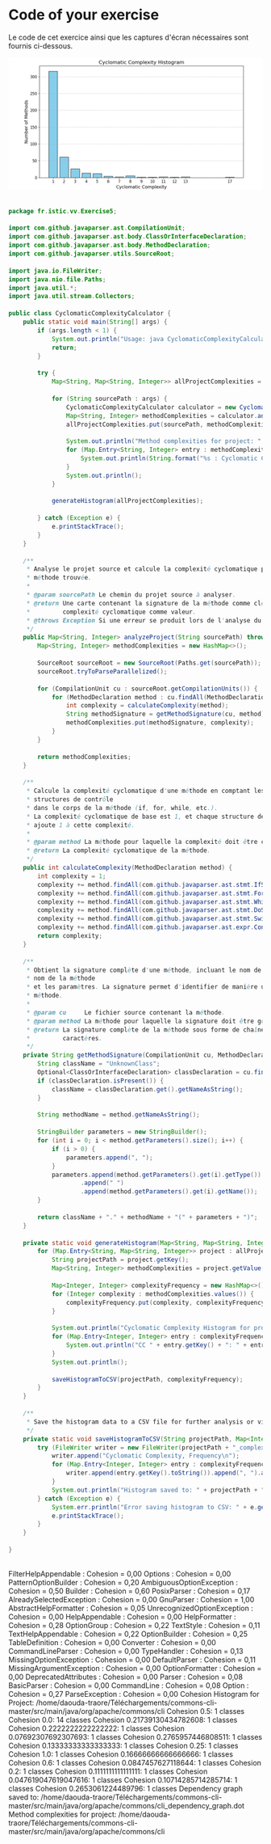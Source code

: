 # Code of your exercise

Le code de cet exercice ainsi que les captures d'écran nécessaires sont fournis ci-dessous.

![Description de l'image](./Capture%20d’écran%20du%202024-12-20%2017-16-34.png)

```java

package fr.istic.vv.Exercise5;

import com.github.javaparser.ast.CompilationUnit;
import com.github.javaparser.ast.body.ClassOrInterfaceDeclaration;
import com.github.javaparser.ast.body.MethodDeclaration;
import com.github.javaparser.utils.SourceRoot;

import java.io.FileWriter;
import java.nio.file.Paths;
import java.util.*;
import java.util.stream.Collectors;

public class CyclomaticComplexityCalculator {
    public static void main(String[] args) {
        if (args.length < 1) {
            System.out.println("Usage: java CyclomaticComplexityCalculator <path-to-source> [path-to-source2 ...]");
            return;
        }

        try {
            Map<String, Map<String, Integer>> allProjectComplexities = new HashMap<>();

            for (String sourcePath : args) {
                CyclomaticComplexityCalculator calculator = new CyclomaticComplexityCalculator();
                Map<String, Integer> methodComplexities = calculator.analyzeProject(sourcePath);
                allProjectComplexities.put(sourcePath, methodComplexities);
                
                System.out.println("Method complexities for project: " + sourcePath);
                for (Map.Entry<String, Integer> entry : methodComplexities.entrySet()) {
                    System.out.println(String.format("%s : Cyclomatic Complexity = %d", entry.getKey(), entry.getValue()));
                }
                System.out.println();
            }

            generateHistogram(allProjectComplexities);

        } catch (Exception e) {
            e.printStackTrace();
        }
    }

    /**
     * Analyse le projet source et calcule la complexité cyclomatique pour chaque
     * méthode trouvée.
     *
     * @param sourcePath Le chemin du projet source à analyser.
     * @return Une carte contenant la signature de la méthode comme clé et sa
     *         complexité cyclomatique comme valeur.
     * @throws Exception Si une erreur se produit lors de l'analyse du projet.
     */
    public Map<String, Integer> analyzeProject(String sourcePath) throws Exception {
        Map<String, Integer> methodComplexities = new HashMap<>();

        SourceRoot sourceRoot = new SourceRoot(Paths.get(sourcePath));
        sourceRoot.tryToParseParallelized();

        for (CompilationUnit cu : sourceRoot.getCompilationUnits()) {
            for (MethodDeclaration method : cu.findAll(MethodDeclaration.class)) {
                int complexity = calculateComplexity(method);
                String methodSignature = getMethodSignature(cu, method);
                methodComplexities.put(methodSignature, complexity);
            }
        }

        return methodComplexities;
    }

    /**
     * Calcule la complexité cyclomatique d'une méthode en comptant les différentes
     * structures de contrôle
     * dans le corps de la méthode (if, for, while, etc.).
     * La complexité cyclomatique de base est 1, et chaque structure de contrôle
     * ajoute 1 à cette complexité.
     *
     * @param method La méthode pour laquelle la complexité doit être calculée.
     * @return La complexité cyclomatique de la méthode.
     */
    public int calculateComplexity(MethodDeclaration method) {
        int complexity = 1;
        complexity += method.findAll(com.github.javaparser.ast.stmt.IfStmt.class).size();
        complexity += method.findAll(com.github.javaparser.ast.stmt.ForStmt.class).size();
        complexity += method.findAll(com.github.javaparser.ast.stmt.WhileStmt.class).size();
        complexity += method.findAll(com.github.javaparser.ast.stmt.DoStmt.class).size();
        complexity += method.findAll(com.github.javaparser.ast.stmt.SwitchEntry.class).size();
        complexity += method.findAll(com.github.javaparser.ast.expr.ConditionalExpr.class).size();
        return complexity;
    }

    /**
     * Obtient la signature complète d'une méthode, incluant le nom de la classe, le
     * nom de la méthode
     * et les paramètres. La signature permet d'identifier de manière unique chaque
     * méthode.
     *
     * @param cu     Le fichier source contenant la méthode.
     * @param method La méthode pour laquelle la signature doit être générée.
     * @return La signature complète de la méthode sous forme de chaîne de
     *         caractères.
     */
    private String getMethodSignature(CompilationUnit cu, MethodDeclaration method) {
        String className = "UnknownClass";
        Optional<ClassOrInterfaceDeclaration> classDeclaration = cu.findFirst(ClassOrInterfaceDeclaration.class);
        if (classDeclaration.isPresent()) {
            className = classDeclaration.get().getNameAsString();
        }

        String methodName = method.getNameAsString();

        StringBuilder parameters = new StringBuilder();
        for (int i = 0; i < method.getParameters().size(); i++) {
            if (i > 0) {
                parameters.append(", ");
            }
            parameters.append(method.getParameters().get(i).getType())
                    .append(" ")
                    .append(method.getParameters().get(i).getName());
        }

        return className + "." + methodName + "(" + parameters + ")";
    }

    private static void generateHistogram(Map<String, Map<String, Integer>> allProjectComplexities) {
        for (Map.Entry<String, Map<String, Integer>> project : allProjectComplexities.entrySet()) {
            String projectPath = project.getKey();
            Map<String, Integer> methodComplexities = project.getValue();

            Map<Integer, Integer> complexityFrequency = new HashMap<>();
            for (Integer complexity : methodComplexities.values()) {
                complexityFrequency.put(complexity, complexityFrequency.getOrDefault(complexity, 0) + 1);
            }

            System.out.println("Cyclomatic Complexity Histogram for project: " + projectPath);
            for (Map.Entry<Integer, Integer> entry : complexityFrequency.entrySet()) {
                System.out.println("CC " + entry.getKey() + ": " + entry.getValue() + " method(s)");
            }
            System.out.println();

            saveHistogramToCSV(projectPath, complexityFrequency);
        }
    }

    /**
     * Save the histogram data to a CSV file for further analysis or visualization.
     */
    private static void saveHistogramToCSV(String projectPath, Map<Integer, Integer> complexityFrequency) {
        try (FileWriter writer = new FileWriter(projectPath + "_complexity_histogram.csv")) {
            writer.append("Cyclomatic Complexity, Frequency\n");
            for (Map.Entry<Integer, Integer> entry : complexityFrequency.entrySet()) {
                writer.append(entry.getKey().toString()).append(", ").append(entry.getValue().toString()).append("\n");
            }
            System.out.println("Histogram saved to: " + projectPath + "_complexity_histogram.csv");
        } catch (Exception e) {
            System.err.println("Error saving histogram to CSV: " + e.getMessage());
            e.printStackTrace();
        }
    }

}



```
FilterHelpAppendable : Cohesion = 0,00
Options : Cohesion = 0,00
PatternOptionBuilder : Cohesion = 0,20
AmbiguousOptionException : Cohesion = 0,50
Builder : Cohesion = 0,60
PosixParser : Cohesion = 0,17
AlreadySelectedException : Cohesion = 0,00
GnuParser : Cohesion = 1,00
AbstractHelpFormatter : Cohesion = 0,05
UnrecognizedOptionException : Cohesion = 0,00
HelpAppendable : Cohesion = 0,00
HelpFormatter : Cohesion = 0,28
OptionGroup : Cohesion = 0,22
TextStyle : Cohesion = 0,11
TextHelpAppendable : Cohesion = 0,22
OptionBuilder : Cohesion = 0,25
TableDefinition : Cohesion = 0,00
Converter : Cohesion = 0,00
CommandLineParser : Cohesion = 0,00
TypeHandler : Cohesion = 0,13
MissingOptionException : Cohesion = 0,00
DefaultParser : Cohesion = 0,11
MissingArgumentException : Cohesion = 0,00
OptionFormatter : Cohesion = 0,00
DeprecatedAttributes : Cohesion = 0,00
Parser : Cohesion = 0,08
BasicParser : Cohesion = 0,00
CommandLine : Cohesion = 0,08
Option : Cohesion = 0,27
ParseException : Cohesion = 0,00
Cohesion Histogram for Project: /home/daouda-traore/Téléchargements/commons-cli-master/src/main/java/org/apache/commons/cli
Cohesion 0.5: 1 classes
Cohesion 0.0: 14 classes
Cohesion 0.21739130434782608: 1 classes
Cohesion 0.2222222222222222: 1 classes
Cohesion 0.07692307692307693: 1 classes
Cohesion 0.2765957446808511: 1 classes
Cohesion 0.13333333333333333: 1 classes
Cohesion 0.25: 1 classes
Cohesion 1.0: 1 classes
Cohesion 0.16666666666666666: 1 classes
Cohesion 0.6: 1 classes
Cohesion 0.0847457627118644: 1 classes
Cohesion 0.2: 1 classes
Cohesion 0.1111111111111111: 1 classes
Cohesion 0.047619047619047616: 1 classes
Cohesion 0.10714285714285714: 1 classes
Cohesion 0.2653061224489796: 1 classes
Dependency graph saved to: /home/daouda-traore/Téléchargements/commons-cli-master/src/main/java/org/apache/commons/cli_dependency_graph.dot
Method complexities for project: /home/daouda-traore/Téléchargements/commons-cli-master/src/main/java/org/apache/commons/cli
